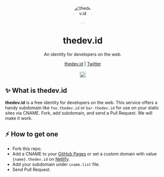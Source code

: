 <p align="center">
  <a href="https://thedev.id">
    <img style="border-radius:50%" src="https://avatar.fly.dev/puredns.svg?text=t" alt="thedev.id" height="60"/>
  </a>
</p>

<h1 align="center">thedev.id</h1>

<p align="center">An identity for developers on the web.</p>

<p align="center">
  <a href="https://thedev.id">thedev.id</a> |
  <a href="https://twitter.com/fransallen">Twitter</a>
  <br /><br />
	<a href="https://github.com/fransallen/thedev.id/contributors">
    <img src="https://img.shields.io/github/contributors/fransallen/thedev.id?color=brightgreen" alt="Contributors" height="20"/>
  </a>
</p>

## :sparkles: What is thedev.id

**thedev.id** is a free identity for developers on the web. This service offers a handy subdomain like `foo.thedev.id` or `bar.thedev.id` for use on your static sites via CNAME. Fork, add subdomain, and send a Pull Request. We will make it work.

## :zap: How to get one

- Fork this repo.
- Add a CNAME to your [GitHub Pages](https://pages.github.com) or set a custom domain with value `{name}.thedev.id` on [Netlify](https://www.netlify.com).
- Add your subdomain under `cname.list` file.
- Send Pull Request.